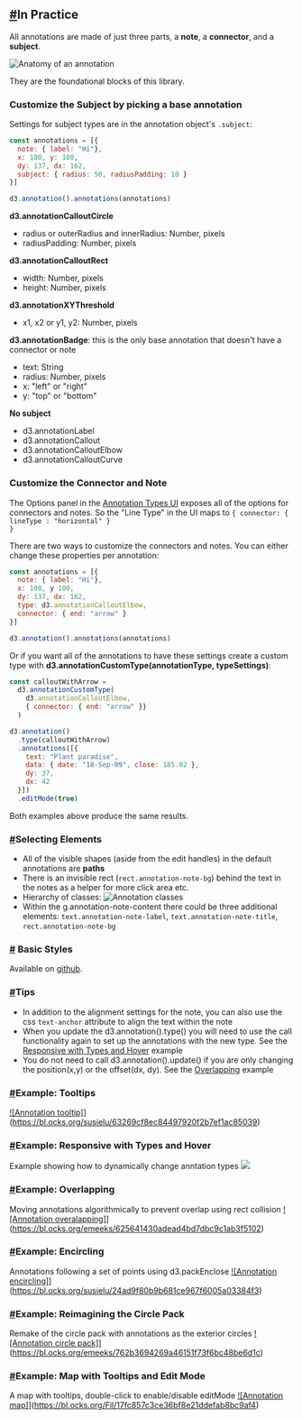 <h2><a href="#in-practice">#</a>In Practice</h2>

All annotations are made of just three parts, a **note**, a **connector**, and a **subject**.

<img alt="Anatomy of an annotation" src="img/anatomy.png" />

They are the foundational blocks of this library.

### Customize the Subject by picking a base annotation

Settings for subject types are in the annotation object's <code>.subject</code>:

```js
const annotations = [{
  note: { label: "Hi"},
  x: 100, y: 100,
  dy: 137, dx: 162,
  subject: { radius: 50, radiusPadding: 10 }
}]

d3.annotation().annotations(annotations)
```
**d3.annotationCalloutCircle**
- radius or outerRadius and innerRadius: Number, pixels
- radiusPadding: Number, pixels

**d3.annotationCalloutRect**
- width: Number, pixels
- height: Number, pixels

**d3.annotationXYThreshold**
- x1, x2 or y1, y2: Number, pixels

**d3.annotationBadge**: this is the only base annotation that doesn't have a connector or note
- text: String
- radius: Number, pixels
- x: "left" or "right"
- y: "top" or "bottom"

**No subject**
- d3.annotationLabel
- d3.annotationCallout
- d3.annotationCalloutElbow
- d3.annotationCalloutCurve

### Customize the Connector and Note

The Options panel in the [Annotation Types UI](#types) exposes all of the options for connectors and notes. So the "Line Type" in the UI maps to <code>{ connector: { lineType : "horizontal" } }</code>

There are two ways to customize the connectors and notes. You can either change these properties per annotation:

```js
const annotations = [{
  note: { label: "Hi"},
  x: 100, y 100,
  dy: 137, dx: 162,
  type: d3.annotationCalloutElbow,
  connector: { end: "arrow" }
}]

d3.annotation().annotations(annotations)
```

Or if you want all of the annotations to have these settings create a custom type with
**d3.annotationCustomType(annotationType, typeSettings)**:

```js
const calloutWithArrow =
  d3.annotationCustomType(
    d3.annotationCalloutElbow,
    { connector: { end: "arrow" }}
  )

d3.annotation()
  .type(calloutWithArrow)
  .annotations([{
    text: "Plant paradise",
    data: { date: "18-Sep-09", close: 185.02 },
    dy: 37,
    dx: 42
  }])
  .editMode(true)
```
Both examples above produce the same results.


<h3 id="select"><a href="#select">#</a>Selecting Elements</h3>

- All of the visible shapes (aside from the edit handles) in the default annotations are **paths**
- There is an invisible rect (<code>rect.annotation-note-bg</code>) behind the text in the notes as a helper for more click area etc.
- Hierarchy of classes:
![Annotation classes](img/classes.png)
- Within the g.annotation-note-content there could be three additional elements: <code>text.annotation-note-label</code>, <code>text.annotation-note-title</code>, <code>rect.annotation-note-bg</code>

<h3 id="styles"><a href="#styles">#</a> Basic Styles</h3>

Available on [github](https://github.com/susielu/d3-annotation/blob/master/d3-annotation.css).


<h3 id="tips"><a href="#tips">#</a>Tips</h3>

- In addition to the alignment settings for the note, you can also use the css `text-anchor` attribute to align the text within the note
- When you update the d3.annotation().type() you will need to use the call functionality again to set up the annotations with the new type. See the [Responsive with Types and Hover](#responsive) example
- You do not need to call d3.annotation().update() if you are only changing the position(x,y) or the offset(dx, dy). See the [Overlapping](#overlapping) example

<h3 id="tooltips"><a href="#tooltips">#</a>Example: Tooltips</h3>

[![Annotation tooltip]](img/tooltip.png)](https://bl.ocks.org/susielu/63269cf8ec84497920f2b7ef1ac85039)

<h3 id="responsive"><a href="#responsive">#</a>Example: Responsive with Types and Hover</h3>

Example showing how to dynamically change anntation types
<a href="https://bl.ocks.org/susielu/974e41473737320f8db5ae711ded8542">
<img src="img/resize.png"/></a>

<h3 id="overlapping"><a href="#overlapping">#</a>Example: Overlapping</h3>

Moving annotations algorithmically to prevent overlap using rect collision
[![Annotation overalapping]](img/overlapping.png)](https://bl.ocks.org/emeeks/625641430adead4bd7dbc9c1ab3f5102)

<h3 id="encircle"><a href="#encircle">#</a>Example: Encircling</h3>

Annotations following a set of points using d3.packEnclose
[![Annotation encircling]](img/encircle.png)](https://bl.ocks.org/susielu/24ad9f80b9b681ce967f6005a03384f3)

<h3 id="circle-pack"><a href="#circle-pack">#</a>Example: Reimagining the Circle Pack</h3>

Remake of the circle pack with annotations as the exterior circles
[![Annotation circle pack]](img/circle-pack.png)](https://bl.ocks.org/emeeks/762b3694269a46151f73f6bc48be6d1c)

<h3 id="map"><a href="#map">#</a>Example: Map with Tooltips and Edit Mode</h3>

A map with tooltips, double-click to enable/disable editMode
[![Annotation map]](img/map-edit-mode.jpg)](https://bl.ocks.org/Fil/17fc857c3ce36bf8e21ddefab8bc9af4)
